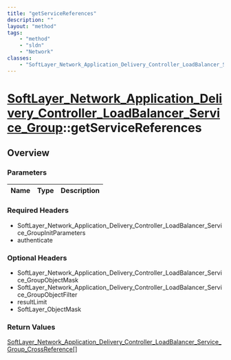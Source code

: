 ```yaml
---
title: "getServiceReferences"
description: ""
layout: "method"
tags:
    - "method"
    - "sldn"
    - "Network"
classes:
    - "SoftLayer_Network_Application_Delivery_Controller_LoadBalancer_Service_Group"
---
```

# [SoftLayer_Network_Application_Delivery_Controller_LoadBalancer_Service_Group](/reference/services/SoftLayer_Network_Application_Delivery_Controller_LoadBalancer_Service_Group)::getServiceReferences




## Overview 


### Parameters 
|Name | Type | Description |
| --- | --- | --- |


### Required Headers
* SoftLayer_Network_Application_Delivery_Controller_LoadBalancer_Service_GroupInitParameters
* authenticate

### Optional Headers
* SoftLayer_Network_Application_Delivery_Controller_LoadBalancer_Service_GroupObjectMask
* SoftLayer_Network_Application_Delivery_Controller_LoadBalancer_Service_GroupObjectFilter
* resultLimit
* SoftLayer_ObjectMask

### Return Values
<a href='/reference/datatypes/SoftLayer_Network_Application_Delivery_Controller_LoadBalancer_Service_Group_CrossReference'>SoftLayer_Network_Application_Delivery_Controller_LoadBalancer_Service_Group_CrossReference[] </a>


